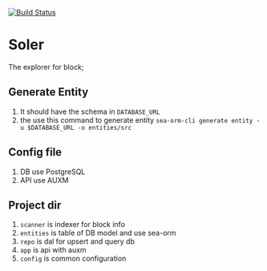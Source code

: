 [![Build Status](https://app.travis-ci.com/traitmeta/soler.svg?branch=main)](https://app.travis-ci.com/traitmeta/soler)

# Soler

The explorer for block;

## Generate Entity

1. It should have the schema in `DATABASE_URL`
2. the use this command to generate entity `sea-orm-cli generate entity -u $DATABASE_URL -o entities/src`

## Config file

1. DB use PostgreSQL
2. API use AUXM

## Project dir

1. `scanner` is indexer for block info
2. `entities` is table of DB model and use sea-orm
3. `repo` is dal for upsert and query db
4. `app` is api with auxm
5. `config` is common configuration
